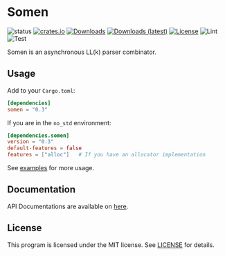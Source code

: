 # Somen
![status](https://img.shields.io/badge/status-Active-brightgreen?style=flat-square)
[![crates.io](https://img.shields.io/crates/v/somen?style=flat-square)](https://crates.io/crates/somen)
[![Downloads](https://img.shields.io/crates/d/somen?style=flat-square)](https://crates.io/crates/somen)
[![Downloads (latest)](https://img.shields.io/crates/dv/somen?style=flat-square)](https://crates.io/crates/somen)
[![License](https://img.shields.io/crates/l/somen?style=flat-square)](https://github.com/watcol/somen/blob/main/LICENSE)
![Lint](https://img.shields.io/github/workflow/status/watcol/somen/Lint?label=lint&style=flat-square)
![Test](https://img.shields.io/github/workflow/status/watcol/somen/Test?label=test&style=flat-square)

Somen is an asynchronous LL(k) parser combinator.

## Usage
Add to your `Cargo.toml`:
```toml
[dependencies]
somen = "0.3"
```

If you are in the `no_std` environment:
```toml
[dependencies.somen]
version = "0.3"
default-features = false
features = ["alloc"]   # If you have an allocator implementation
```

See [examples](https://github.com/watcol/somen/blob/main/examples) for more usage.

## Documentation
API Documentations are available on [here](https://docs.rs/somen).

## License
This program is licensed under the MIT license.
See [LICENSE](https://github.com/watcol/somen/blob/main/LICENSE) for details.
